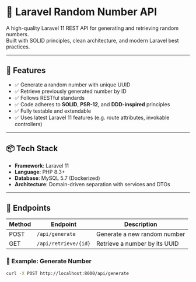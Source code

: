 # 🎲 Laravel Random Number API

A high-quality Laravel 11 REST API for generating and retrieving random numbers.  
Built with SOLID principles, clean architecture, and modern Laravel best practices.

---

## 🧠 Features

- ✅ Generate a random number with unique UUID
- ✅ Retrieve previously generated number by ID
- ✅ Follows RESTful standards
- ✅ Code adheres to **SOLID**, **PSR-12**, and **DDD-inspired** principles
- ✅ Fully testable and extendable
- ✅ Uses latest Laravel 11 features (e.g. route attributes, invokable controllers)

---

## 📦 Tech Stack

- **Framework**: Laravel 11
- **Language**: PHP 8.3+
- **Database**: MySQL 5.7 (Dockerized)
- **Architecture**: Domain-driven separation with services and DTOs

---

## 🚀 Endpoints

| Method | Endpoint             | Description                     |
|--------|----------------------|---------------------------------|
| POST   | `/api/generate`      | Generate a new random number    |
| GET    | `/api/retrieve/{id}` | Retrieve a number by its UUID   |

### 📘 Example: Generate Number

```bash
curl -X POST http://localhost:8000/api/generate
